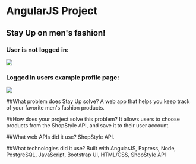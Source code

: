 # AngularJS Project

## Stay Up on men's fashion!

### User is not logged in:
<img src="http://i.giphy.com/l0MYuYNtZ9aKQwZr2.gif">

### Logged in users example profile page:
<img src="http://i.giphy.com/l0HlVAlAqSmF8mGOc.gif">


##What problem does Stay Up solve?
A web app that helps you keep track of your favorite men's fashion products.

##How does your project solve this problem?
It allows users to choose products from the ShopStyle API, and save it to their user account.

##What web APIs did it use?
ShopStyle API.

##What technologies did it use?
Built with AngularJS, Express, Node, PostgreSQL, JavaScript, Bootstrap UI, HTML/CSS, ShopStyle API
